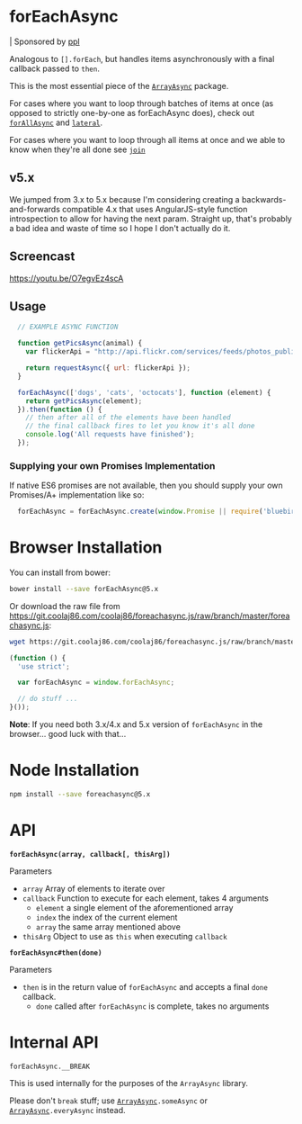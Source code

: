 forEachAsync
===

| Sponsored by [ppl](https://ppl.family)

Analogous to `[].forEach`, but handles items asynchronously with a final callback passed to `then`.

This is the most essential piece of the [`ArrayAsync`](https://github.com/FuturesJS/ArrayAsync) package.

For cases where you want to loop through batches of items at once (as opposed to strictly one-by-one as forEachAsync does), check out [`forAllAsync`](https://github.com/FuturesJS/forAllAsync) and [`lateral`](https://github.com/FuturesJS/lateral).

For cases where you want to loop through all items at once and we able to know when they're all done see [`join`](https://github.com/FuturesJS/join)

v5.x
----

We jumped from 3.x to 5.x because I'm considering creating a backwards-and-forwards compatible 4.x that
uses AngularJS-style function introspection to allow for having the next param.
Straight up, that's probably a bad idea and waste of time so I hope I don't actually do it.

Screencast
---

<https://youtu.be/O7egvEz4scA>

Usage
-----

```javascript
  // EXAMPLE ASYNC FUNCTION

  function getPicsAsync(animal) {
    var flickerApi = "http://api.flickr.com/services/feeds/photos_public.gne?tagmode=any&format=json&tags=" + animal;

    return requestAsync({ url: flickerApi });
  }
```

```javascript
  forEachAsync(['dogs', 'cats', 'octocats'], function (element) {
    return getPicsAsync(element);
  }).then(function () {
    // then after all of the elements have been handled
    // the final callback fires to let you know it's all done
    console.log('All requests have finished');
  });
```

### Supplying your own Promises Implementation

If native ES6 promises are not available, then you should supply your own Promises/A+
implementation like so:

```javascript
  forEachAsync = forEachAsync.create(window.Promise || require('bluebird'));
```

Browser Installation
===

You can install from bower:

```bash
bower install --save forEachAsync@5.x
```

Or download the raw file from <https://git.coolaj86.com/coolaj86/foreachasync.js/raw/branch/master/foreachasync.js>:

```bash
wget https://git.coolaj86.com/coolaj86/foreachasync.js/raw/branch/master/foreachasync.js
```

```javascript
(function () {
  'use strict';

  var forEachAsync = window.forEachAsync;

  // do stuff ...
}());
```

**Note**: If you need both 3.x/4.x and 5.x version of `forEachAsync` in the browser... good luck with that...

Node Installation
===

```bash
npm install --save foreachasync@5.x
```

API
===

**`forEachAsync(array, callback[, thisArg])`**

Parameters

  * `array` Array of elements to iterate over
  * `callback` Function to execute for each element, takes 4 arguments
    * `element` a single element of the aforementioned array
    * `index` the index of the current element
    * `array` the same array mentioned above
  * `thisArg` Object to use as `this` when executing `callback`

**`forEachAsync#then(done)`**

Parameters

  * `then` is in the return value of `forEachAsync` and accepts a final `done` callback.
    * `done` called after `forEachAsync` is complete, takes no arguments

Internal API
===

`forEachAsync.__BREAK`

This is used internally for the purposes of the `ArrayAsync` library.

Please don't `break` stuff; use [`ArrayAsync`](https://github.com/FuturesJS/ArrayAsync)`.someAsync` or [`ArrayAsync`](https://github.com/FuturesJS/ArrayAsync)`.everyAsync` instead.
